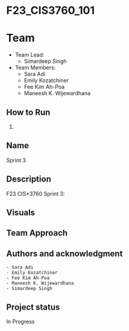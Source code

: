 # F23_CIS3760_101

# Team

-   Team Lead:
    -   Simardeep Singh
-   Team Members:
    -   Sara Adi
    -   Emily Kozatchiner
    -   Fee Kim Ah-Poa
    -   Maneesh K. Wijewardhana

## How to Run

1. 

## Name

Sprint 3

## Description

F23 CIS\*3760 Sprint 3:



## Visuals


## Team Approach


## Authors and acknowledgment

    - Sara Adi
    - Emily Kozatchiner
    - Fee Kim Ah-Poa
    - Maneesh K. Wijewardhana
    - Simardeep Singh

## Project status

In Progress
